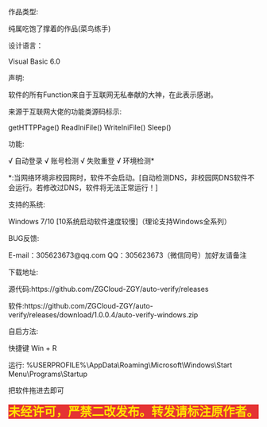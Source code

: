 作品类型:<p>
纯属吃饱了撑着的作品(菜鸟练手)
<p>
设计语言：<p>
Visual Basic 6.0
<p>
声明:<p>
软件的所有Function来自于互联网无私奉献的大神，在此表示感谢。
<p>来源于互联网大佬的功能类源码标示: 
<p>getHTTPPage()  ReadIniFile()   WriteIniFile()   Sleep()  
<p>
功能:<p>
√ 自动登录   √ 账号检测   √ 失败重登  √ 环境检测*<p>
*:当网络环境非校园网时，软件不会启动。[自动检测DNS，非校园网DNS软件不会运行。若修改过DNS，软件将无法正常运行！]
<p>
支持的系统:<p>
Windows 7/10 [10系统启动软件速度较慢]（理论支持Windows全系列）
<p>
BUG反馈:<p>
E-mail：305623673@qq.com QQ：305623673（微信同号）加好友请备注
<p>
下载地址:<p>
源代码:https://github.com/ZGCloud-ZGY/auto-verify/releases<p>
软件:https://github.com/ZGCloud-ZGY/auto-verify/releases/download/1.0.0.4/auto-verify-windows.zip
<p>
自启方法:<p>
快捷键 Win + R<p>
运行:  %USERPROFILE%\AppData\Roaming\Microsoft\Windows\Start Menu\Programs\Startup<p>
把软件拖进去即可<p>
<p>
<span style="background-color:#E53333;color:#FFE500;font-size:24px;"><strong>未经许可，严禁二改发布。转发请标注原作者。</strong></span>
